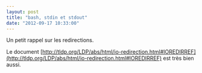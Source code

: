 ```yaml
---
layout: post
title: "bash, stdin et stdout"
date: "2012-09-17 10:33:00"
---
```

Un petit rappel sur les redirections.

Le document [http://tldp.org/LDP/abs/html/io-redirection.html#IOREDIRREF](http://tldp.org/LDP/abs/html/io-redirection.html#IOREDIRREF) est très bien aussi. 

<script src="http://pastebin.com/embed_js.php?i=ACisCy8T"></script>

<div style="overflow:hidden; height:0;">bash, stdout, stderr, write, io, redirections</div>
